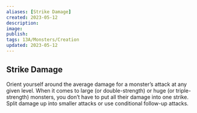 ```yaml
---
aliases: [Strike Damage]
created: 2023-05-12
description: 
image: 
publish: 
tags: 13A/Monsters/Creation
updated: 2023-05-12
---
```


## Strike Damage

Orient yourself around the average damage for a monster’s attack at any given level. When it comes to large (or double-strength) or huge (or triple-strength) monsters, you don’t have to put all their damage into one strike. Split damage up into smaller attacks or use conditional follow-up attacks.
